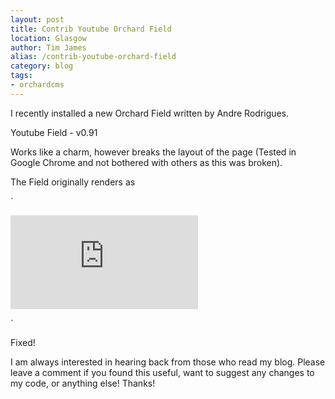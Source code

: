 ```yaml
---
layout: post
title: Contrib Youtube Orchard Field
location: Glasgow
author: Tim James
alias: /contrib-youtube-orchard-field
category: blog
tags:
- orchardcms
---
```


I recently installed a new Orchard Field written by Andre Rodrigues.

Youtube Field - v0.91

Works like a charm, however breaks the layout of the page (Tested in Google Chrome and not bothered with others as this was broken).

The Field originally renders as

`<div class="youtube-field">
    <iframe 
        width="@Model.ContentField.Width" 
        height="@Model.ContentField.Height" 
        src="http://.../@Model.ContentField.Identifier?hd=1" 
        frameborder="0" 
        allowfullscreen />
</div>`

Which breaks the layout. So I updated it to:

`<div class="youtube-field">
    <iframe 
        width="@Model.ContentField.Width" 
        height="@Model.ContentField.Height" 
        src="http://.../@Model.ContentField.Identifier?hd=1" 
        frameborder="0"
        allowfullscreen="true"></iframe>
</div>`

Fixed!

I am always interested in hearing back from those who read my blog. Please leave a comment if you found this useful, want to suggest any changes to my code, or anything else! Thanks!